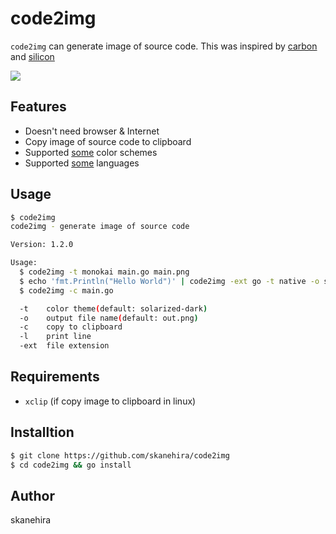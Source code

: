 # code2img
`code2img` can generate image of source code.
This was inspired by [carbon](https://carbon.now.sh/) and [silicon](https://github.com/Aloxaf/silicon)

![](https://i.imgur.com/TjoOQct.gif)

## Features
-  Doesn't need browser & Internet
-  Copy image of source code to clipboard
-  Supported [some](https://xyproto.github.io/splash/docs/all.html) color schemes
-  Supported [some](https://github.com/alecthomas/chroma#supported-languages) languages

## Usage
```sh
$ code2img
code2img - generate image of source code

Version: 1.2.0

Usage:
  $ code2img -t monokai main.go main.png
  $ echo 'fmt.Println("Hello World")' | code2img -ext go -t native -o sample.png
  $ code2img -c main.go

  -t    color theme(default: solarized-dark)
  -o    output file name(default: out.png)
  -c    copy to clipboard
  -l    print line
  -ext  file extension
```

## Requirements
- `xclip` (if copy image to clipboard in linux)

## Installtion

```sh
$ git clone https://github.com/skanehira/code2img
$ cd code2img && go install
```

## Author
skanehira
